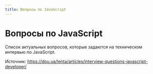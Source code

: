 ```yaml
---
title: Вопросы по JavaScript
---
```


# Вопросы по JavaScript

Список актуальных вопросов, которые задаются на техническом интервью по JavaScript.

Источник: https://dou.ua/lenta/articles/interview-questions-javascript-developer/